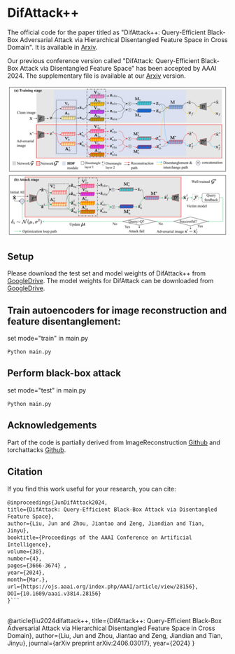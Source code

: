 # DifAttack++
The official code for the paper titled as "DifAttack++: Query-Efficient Black-Box Adversarial Attack via Hierarchical Disentangled Feature Space in Cross Domain". It is available in [Arxiv](https://arxiv.org/abs/2406.03017).

Our previous conference version called "DifAttack: Query-Efficient Black-Box Attack via Disentangled Feature Space" has been accepted by AAAI 2024.
The supplementary file is available at our [Arxiv](https://arxiv.org/abs/2309.14585) version.

![Overview](https://github.com/csjunjun/DifAttack/blob/master/Architecture.jpeg)


## Setup
Please download the test set and model weights of DifAttack++ from [GoogleDrive](https://drive.google.com/drive/folders/1gCOxEwJGPO_tKKLPldRsRFCAtgOM40K5?usp=sharing).
The model weights for DifAttack can be downloaded from [GoogleDrive](https://drive.google.com/drive/folders/1o4yPWxAC575PT_mQSxV4d7BCLCbC2oRV?usp=sharing).

## Train autoencoders for image reconstruction and feature disentanglement:
set mode="train" in main.py
```
Python main.py
```

## Perform black-box attack
set mode="test" in main.py
```
Python main.py
```

## Acknowledgements
Part of the code is partially derived from ImageReconstruction [Github](https://github.com/SikanderBinMukaram/ImageReconstructionAutoEncoder/blob/main/ImageReconstruction.ipynb) and torchattacks [Github](https://github.com/Harry24k/adversarial-attacks-pytorch/tree/master).


## Citation
If you find this work useful for your research, you can cite:
```
@inproceedings{JunDifAttack2024,
title={DifAttack: Query-Efficient Black-Box Attack via Disentangled Feature Space},
author={Liu, Jun and Zhou, Jiantao and Zeng, Jiandian and Tian, Jinyu},
booktitle={Proceedings of the AAAI Conference on Artificial Intelligence},
volume={38},
number={4}, 
pages={3666-3674} ,
year={2024}, 
month={Mar.}, 
url={https://ojs.aaai.org/index.php/AAAI/article/view/28156}, 
DOI={10.1609/aaai.v38i4.28156}
}```


```
@article{liu2024difattack++,
  title={DifAttack++: Query-Efficient Black-Box Adversarial Attack via Hierarchical Disentangled Feature Space in Cross Domain},
  author={Liu, Jun and Zhou, Jiantao and Zeng, Jiandian and Tian, Jinyu},
  journal={arXiv preprint arXiv:2406.03017},
  year={2024}
}
```
